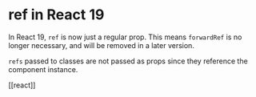 # ref in React 19

In React 19, `ref` is now just a regular prop. This means `forwardRef` is no longer necessary, and will be removed in a later version.

`refs` passed to classes are not passed as props since they reference the component instance.

[[react]]